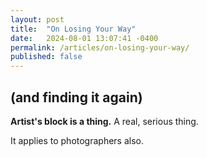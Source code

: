 ```yaml
---
layout: post
title:  "On Losing Your Way"
date:   2024-08-01 13:07:41 -0400
permalink: /articles/on-losing-your-way/
published: false
---
```

## (and finding it again)

**Artist's block is a thing.** A real, serious thing.

It applies to photographers also.
